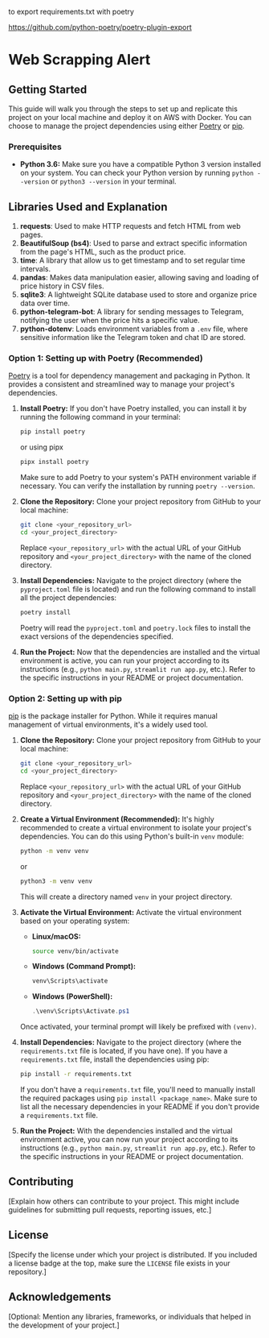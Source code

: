 to export requirements.txt with poetry

https://github.com/python-poetry/poetry-plugin-export



# Web Scrapping Alert

## Getting Started

This guide will walk you through the steps to set up and replicate this project on your local machine and deploy it on AWS with Docker. You can choose to manage the project dependencies using either [Poetry](https://python-poetry.org/) or [pip](https://pypi.org/project/pip/).

### Prerequisites

* **Python 3.6:** Make sure you have a compatible Python 3 version installed on your system. You can check your Python version by running `python --version` or `python3 --version` in your terminal.

## Libraries Used and Explanation

1. **requests**: Used to make HTTP requests and fetch HTML from web pages.
2. **BeautifulSoup (bs4)**: Used to parse and extract specific information from the page's HTML, such as the product price.
3. **time**: A library that allow us to get timestamp and to set regular time intervals.
4. **pandas**: Makes data manipulation easier, allowing saving and loading of price history in CSV files.
5. **sqlite3**: A lightweight SQLite database used to store and organize price data over time.
6. **python-telegram-bot**: A library for sending messages to Telegram, notifying the user when the price hits a specific value.
7. **python-dotenv**: Loads environment variables from a `.env` file, where sensitive information like the Telegram token and chat ID are stored.

### Option 1: Setting up with Poetry (Recommended)

[Poetry](https://python-poetry.org/) is a tool for dependency management and packaging in Python. It provides a consistent and streamlined way to manage your project's dependencies.

1.  **Install Poetry:** If you don't have Poetry installed, you can install it by running the following command in your terminal:

    ```bash
    pip install poetry
    ```

    or using pipx

    ```bash
    pipx install poetry
    ```

    Make sure to add Poetry to your system's PATH environment variable if necessary. You can verify the installation by running `poetry --version`.

3.  **Clone the Repository:** Clone your project repository from GitHub to your local machine:

    ```bash
    git clone <your_repository_url>
    cd <your_project_directory>
    ```

    Replace `<your_repository_url>` with the actual URL of your GitHub repository and `<your_project_directory>` with the name of the cloned directory.

4.  **Install Dependencies:** Navigate to the project directory (where the `pyproject.toml` file is located) and run the following command to install all the project dependencies:

    ```bash
    poetry install
    ```

    Poetry will read the `pyproject.toml` and `poetry.lock` files to install the exact versions of the dependencies specified.

5.  **Run the Project:** Now that the dependencies are installed and the virtual environment is active, you can run your project according to its instructions (e.g., `python main.py`, `streamlit run app.py`, etc.). Refer to the specific instructions in your README or project documentation.

### Option 2: Setting up with pip

[pip](https://pypi.org/project/pip/) is the package installer for Python. While it requires manual management of virtual environments, it's a widely used tool.

1.  **Clone the Repository:** Clone your project repository from GitHub to your local machine:

    ```bash
    git clone <your_repository_url>
    cd <your_project_directory>
    ```

    Replace `<your_repository_url>` with the actual URL of your GitHub repository and `<your_project_directory>` with the name of the cloned directory.

2.  **Create a Virtual Environment (Recommended):** It's highly recommended to create a virtual environment to isolate your project's dependencies. You can do this using Python's built-in `venv` module:

    ```bash
    python -m venv venv
    ```

    or

    ```bash
    python3 -m venv venv
    ```

    This will create a directory named `venv` in your project directory.

3.  **Activate the Virtual Environment:** Activate the virtual environment based on your operating system:

    * **Linux/macOS:**

        ```bash
        source venv/bin/activate
        ```

    * **Windows (Command Prompt):**

        ```bash
        venv\Scripts\activate
        ```

    * **Windows (PowerShell):**

        ```powershell
        .\venv\Scripts\Activate.ps1
        ```

    Once activated, your terminal prompt will likely be prefixed with `(venv)`.

4.  **Install Dependencies:** Navigate to the project directory (where the `requirements.txt` file is located, if you have one). If you have a `requirements.txt` file, install the dependencies using pip:

    ```bash
    pip install -r requirements.txt
    ```

    If you don't have a `requirements.txt` file, you'll need to manually install the required packages using `pip install <package_name>`. Make sure to list all the necessary dependencies in your README if you don't provide a `requirements.txt` file.

5.  **Run the Project:** With the dependencies installed and the virtual environment active, you can now run your project according to its instructions (e.g., `python main.py`, `streamlit run app.py`, etc.). Refer to the specific instructions in your README or project documentation.

## Contributing

[Explain how others can contribute to your project. This might include guidelines for submitting pull requests, reporting issues, etc.]

## License

[Specify the license under which your project is distributed. If you included a license badge at the top, make sure the `LICENSE` file exists in your repository.]

## Acknowledgements

[Optional: Mention any libraries, frameworks, or individuals that helped in the development of your project.]
